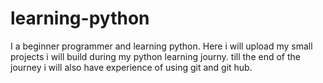 # learning-python
I a beginner programmer and learning python.
Here i will upload my small projects i will build during my python learning journy.
till the end of the journey i will also have experience of using git and git hub.

